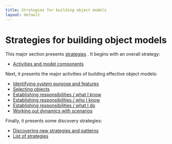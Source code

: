 ```yaml
---
title: Strategies for building object models
layout: default
---
```




# Strategies for building object models 


This major section presents [strategies](./strategy.html) . It begins
with an overall strategy:
*  [Activities and model components](./guiding-the-effort-with-major-activities-and-components.html) 


Next, it presents the major activities of building effective object models:
*  [Identifying system purpose and features](./identifying-system-purpose-and-features.html) 
*  [Selecting objects](./selecting-objects.html) 
*  [Establishing responsibilities / what I know](./establishing-responsibilities-what-i-know.html) 
*  [Establishing responsibilities / who I know](./establishing-responsibilities-who-i-know.html) 
*  [Establishing responsibilities / what I do](./establishing-responsibilities-what-i-do.html) 
*  [Working out dynamics with scenarios](./working-out-dynamics-with-scenarios.html) 


Finally, it presents some discovery strategies:
*  [Discovering new strategies and patterns](./discovering-new-strategies-and-patterns.html) 
*  [List of strategies](./list-of-strategies.html) 


